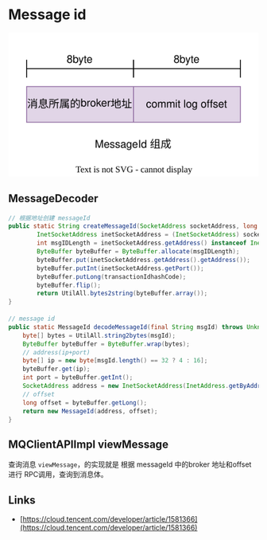# Message id


![./images/rocketmq-message-id.drawio.svg](./images/rocketmq-message-id.drawio.svg)

## MessageDecoder

```java
// 根据地址创建 messageId
public static String createMessageId(SocketAddress socketAddress, long transactionIdhashCode) {
        InetSocketAddress inetSocketAddress = (InetSocketAddress) socketAddress;
        int msgIDLength = inetSocketAddress.getAddress() instanceof Inet4Address ? 16 : 28;
        ByteBuffer byteBuffer = ByteBuffer.allocate(msgIDLength);
        byteBuffer.put(inetSocketAddress.getAddress().getAddress());
        byteBuffer.putInt(inetSocketAddress.getPort());
        byteBuffer.putLong(transactionIdhashCode);
        byteBuffer.flip();
        return UtilAll.bytes2string(byteBuffer.array());
}

// message id
public static MessageId decodeMessageId(final String msgId) throws UnknownHostException {
    byte[] bytes = UtilAll.string2bytes(msgId);
    ByteBuffer byteBuffer = ByteBuffer.wrap(bytes);
    // address(ip+port)
    byte[] ip = new byte[msgId.length() == 32 ? 4 : 16];
    byteBuffer.get(ip);
    int port = byteBuffer.getInt();
    SocketAddress address = new InetSocketAddress(InetAddress.getByAddress(ip), port);
    // offset
    long offset = byteBuffer.getLong();
    return new MessageId(address, offset);
}
```

## MQClientAPIImpl viewMessage

查询消息 `viewMessage`，的实现就是 根据 messageId 中的broker 地址和offset 进行 RPC调用，查询到消息体。


## Links

- [https://cloud.tencent.com/developer/article/1581366](https://cloud.tencent.com/developer/article/1581366)
